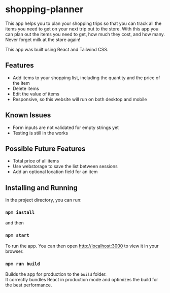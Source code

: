 # shopping-planner
This app helps you to plan your shopping trips so that you can track all the items you need to get on your next trip out to the store.
With this app you can plan out the items you need to get, how much they cost, and how many. Never forget milk at the store again!

This app was built using React and Tailwind CSS.

## Features
- Add items to your shopping list, including the quantity and the price of the item
- Delete items
- Edit the value of items
- Responsive, so this website will run on both desktop and mobile

## Known Issues
- Form inputs are not validated for empty strings yet
- Testing is still in the works

## Possible Future Features
- Total price of all items
- Use webstorage to save the list between sessions
- Add an optional location field for an item

## Installing and Running

In the project directory, you can run:

### `npm install`

and then

### `npm start`

To run the app. You can then open [http://localhost:3000](http://localhost:3000) to view it in your browser.

### `npm run build`

Builds the app for production to the `build` folder.\
It correctly bundles React in production mode and optimizes the build for the best performance.
